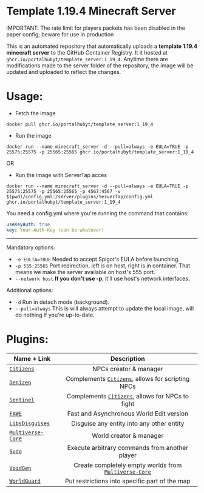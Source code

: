 # Template 1.19.4 Minecraft Server

IMPORTANT: The rate limit for players packets has been disabled in the paper config; beware for use in production

This is an automated repository that automatically uploads a **template 1.19.4 minecraft server** to the GitHub Container Registry.
It it hosted at `ghcr.io/portalhubyt/template_server:1_19_4`. Anytime there are modifications made to the server folder of the 
repository, the image will be updated and uploaded to reflect the changes.

# Usage:
- Fetch the image
```
docker pull ghcr.io/portalhubyt/template_server:1_19_4
```

- Run the image
```
docker run --name minecraft_server -d --pull=always -e EULA=TRUE -p 25575:25575 -p 25565:25565 ghcr.io/portalhubyt/template_server:1_19_4 
```

OR

- Run the image with ServerTap acces
```
docker run --name minecraft_server -d --pull=always -e EULA=TRUE -p 25575:25575 -p 25565:25565 -p 4567:4567 -v $(pwd)/config.yml:/server/plugins/ServerTap/config.yml ghcr.io/portalhubyt/template_server:1_19_4
```
You need a config.yml where you're running the command that contains:
```yml
useKeyAuth: true
key: Your-Auth-Key (can be whatever)
```
---
Mandatory options:
- `-e EULTA=TRUE` Needed to accept Spigot's EULA before launching.
- `-p 555:25565` Port redirection, left is on host, right is in container. That means we make the server available on host's 555 port.
- `--network host` **If you don't use -p**, it'll use host's network interfaces.

Additional options:
- `-d` Run in detach mode (background).
- `--pull=always` This is will always attempt to update the local image, will do nothing if you're up-to-date.

# Plugins:
| Name + Link        | Description           |
| ------------- |:-------------:| 
| [`Citizens`](https://www.spigotmc.org/resources/citizens.13811/)      | NPCs creator & manager |
| [`Denizen`](https://www.spigotmc.org/resources/denizen.21039/)      | Complements [`Citizens`](https://www.spigotmc.org/resources/citizens.13811/), allows for scripting NPCs |
| [`Sentinel`](https://www.spigotmc.org/resources/sentinel.22017/)      | Complements [`Citizens`](https://www.spigotmc.org/resources/citizens.13811/), allows for NPCs to fight |
| [`FAWE`](https://www.spigotmc.org/resources/fastasyncworldedit.13932/)      | Fast and Asynchronous World Edit version |
| [`LibsDisguises`](https://www.spigotmc.org/resources/libs-disguises-free.81/)      | Disguise any entity into any other entity |
| [`Multiverse-Core`](https://www.spigotmc.org/resources/multiverse-core.390/)      | World creator & manager |
| [`Sudo`](https://www.spigotmc.org/resources/sudo.13730/)      | Execute arbitrary commands from another player |
| [`VoidGen`](https://www.spigotmc.org/resources/voidgen.25391/)      | Create completely empty worlds from [`Multiverse-Core`](https://www.spigotmc.org/resources/multiverse-core.390/) |
| [`WorldGuard`](https://dev.bukkit.org/projects/worldguard)      | Put restrictions into specific part of the map |
